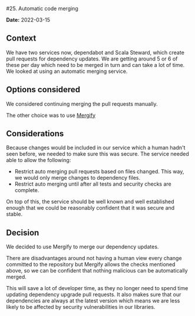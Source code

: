 #25. Automatic code merging

**Date:** 2022-03-15

## Context
We have two services now, dependabot and Scala Steward, which create pull requests for dependency updates. 
We are getting around 5 or 6 of these per day which need to be merged in turn and can take a lot of time. We looked at using an automatic merging service.

## Options considered
We considered continuing merging the pull requests manually.

The other choice was to use [Mergify](https://mergify.com/)

## Considerations
Because changes would be included in our service which a human hadn't seen before, we needed to make sure this was secure. 
The service needed able to allow the following:
* Restrict auto merging pull requests based on files changed. This way, we would only merge changes to dependency files.
* Restrict auto merging until after all tests and security checks are complete.

On top of this, the service should be well known and well established enough that we could be reasonably confident that it was secure and stable.

## Decision
We decided to use Mergify to merge our dependency updates. 

There are disadvantages around not having a human view every change committed to the repository but Mergify allows the checks mentioned above, so we can be confident that nothing malicious can be automatically merged.

This will save a lot of developer time, as they no longer need to spend time updating dependency upgrade pull requests. 
It also makes sure that our dependencies are always at the latest version which means we are less likely to be affected by security vulnerabilities in our libraries.
